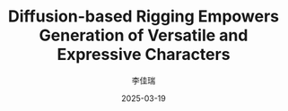 ---
layout: post
title: "Diffusion-based Rigging Empowers Generation of Versatile and Expressive Characters"
date: 2025-03-19
author: "李佳瑞"
excerpt: "本研究提出了一种基于检索增强的动态提示调整方法，用于解决不完整数据场景下的自然语言处理任务，提高了模型在缺失信息情况下的性能。"
paper_url: "https://arxiv.org/abs/2411.17423"
---